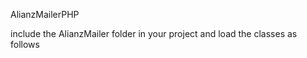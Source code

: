 AlianzMailerPHP

include the AlianzMailer folder in your project and load the classes as follows


<?php
	use \AlianzMailer\Gen;
	use \AlianzMailer\Messenger;
	use \Alianzmailer\Dispatcher;
?>
